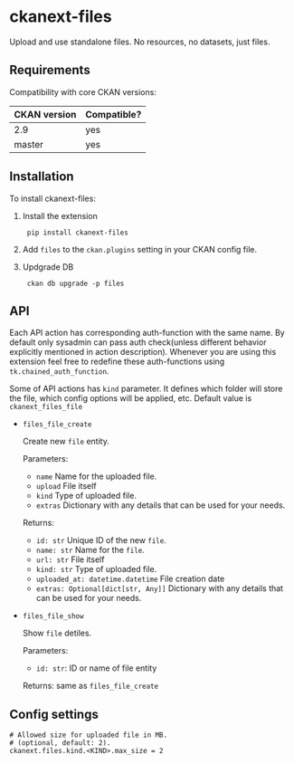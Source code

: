 # ckanext-files

Upload and use standalone files. No resources, no datasets, just files.


## Requirements


Compatibility with core CKAN versions:

| CKAN version | Compatible? |
|--------------|-------------|
| 2.9          | yes         |
| master       | yes         |

## Installation

To install ckanext-files:

1. Install the extension

		pip install ckanext-files

1. Add `files` to the `ckan.plugins` setting in your CKAN
   config file.

1. Updgrade DB

		ckan db upgrade -p files

## API

Each API action has corresponding auth-function with the same name. By default
only sysadmin can pass auth check(unless different behavior explicitly
mentioned in action description). Whenever you are using this extension feel
free to redefine these auth-functions using `tk.chained_auth_function`.

Some of API actions has `kind` parameter. It defines which folder will store
the file, which config options will be applied, etc. Default value is
`ckanext_files_file`

* `files_file_create`

  Create new `file` entity.

  Parameters:
  * `name` Name for the uploaded file.
  * `upload` File itself
  * `kind` Type of uploaded file.
  * `extras` Dictionary with any details that can be used for your needs.

  Returns:
  * `id: str` Unique ID of the new `file`.
  * `name: str` Name for the `file`.
  * `url: str` File itself
  * `kind: str` Type of uploaded file.
  * `uploaded_at: datetime.datetime` File creation date
  * `extras: Optional[dict[str, Any]]` Dictionary with any details that can be used for your needs.

* `files_file_show`

  Show `file` detiles.

  Parameters:
  * `id: str`: ID or name of file entity

  Returns: same as `files_file_create`


## Config settings

	# Allowed size for uploaded file in MB.
	# (optional, default: 2).
	ckanext.files.kind.<KIND>.max_size = 2
